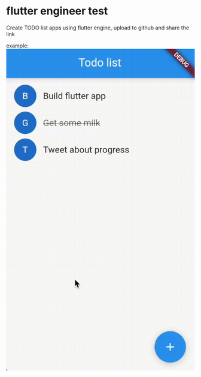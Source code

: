 # flutter engineer test


Create TODO list apps using flutter engine, upload to github and share the link

example: 
![gif](flutter_pqubdi.gif)